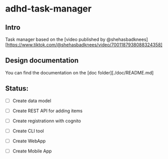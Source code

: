 # adhd-task-manager

## Intro

Task manager based on the [video published by @shehasbadknees][https://www.tiktok.com/@shehasbadknees/video/7001187938088324358]

## Design documentation

You can find the documentation on the [doc folder][./doc/README.md]

## Status:

- [ ] Create data model
- [ ] Create REST API for adding items
- [ ] Create registrationn with cognito
- [ ] Create CLI tool
- [ ] Create WebApp
- [ ] Create Mobile App

